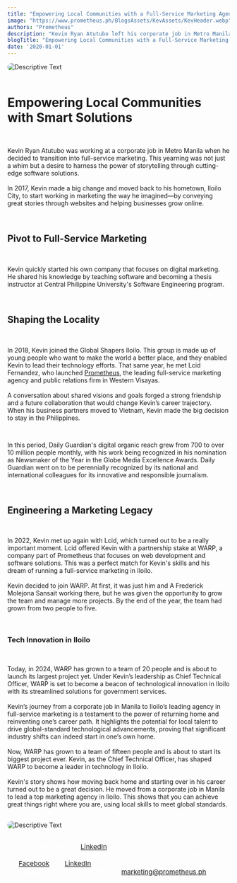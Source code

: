 ```yaml
---
title: "Empowering Local Communities with a Full-Service Marketing Agency"
image: "https://www.prometheus.ph/BlogsAssets/KevAssets/KevHeader.webp"
authors: "Prometheus"
description: "Kevin Ryan Atutubo left his corporate job in Metro Manila to reinvent his career at Western Visayas’ first full-service marketing agency in Iloilo"
blogTitle: "Empowering Local Communities with a Full-Service Marketing Agency"
date: '2020-01-01'
---
```


<div style="display: flex;
    flex-direction: column;
    gap: 1rem;
    "
    >
<img src="/BlogsAssets/KevAssets/KevHeader.webp" alt="Descriptive Text" style="border-radius: 15px;">

<h1 className="text-[#FFFFFF] font-bold text-[20px] sm:text-[35px] pt-5 pb-2  ">
Empowering Local Communities with Smart Solutions 
</h1>
<p className="text-[#FFFFFF] text-[15px] sm:text-[28px] pb-5  sm:pb-10">
Kevin Ryan Atutubo was working at a corporate job in Metro Manila when he decided to transition into full-service marketing. This yearning was not just a whim but a desire to harness the power of storytelling through cutting-edge software solutions.
<br/>
<br/>
In 2017, Kevin made a big change and moved back to his hometown, Iloilo City, to start working in marketing the way he imagined—by conveying great stories through websites and helping businesses grow online.

 </p>


<h2 className="text-[#FFFFFF] text-[18px] font-bold  sm:text-[30px] pt-10 pb-1  ">
Pivot to Full-Service Marketing
</h2>

<p className="text-[#FFFFFF] text-[15px] sm:text-[28px] pb-5  sm:pb-10 ">
Kevin quickly started his own company that focuses on digital marketing. He shared his knowledge by teaching software and becoming a thesis instructor at Central Philippine University's Software Engineering program.
</p>

<h2 className="text-[#FFFFFF] text-[18px] font-bold sm:text-[30px] pt-10 pb-2  "> Shaping the Locality</h2>

<p className="text-[#FFFFFF] text-[15px] sm:text-[28px] pb-5   ">
In 2018, Kevin joined the Global Shapers Iloilo. This group is made up of young people who want to make the world a better place, and they enabled Kevin to lead their technology efforts. That same year, he met Lcid Fernandez, who launched  <a href="https://www.prometheus.ph/" className="text-blue-500">Prometheus</a>, the leading full-service marketing agency and public relations firm in Western Visayas.
<br/> 
<br/>
A conversation about shared visions and goals forged a strong friendship and a future collaboration that would change Kevin’s career trajectory. When his business partners moved to Vietnam, Kevin made the big decision to stay in the Philippines.
</p>

<p className="text-[#FFFFFF] text-[15px] sm:text-[28px] pb-5 sm:pb-10  ">
  In this period, Daily Guardian's digital organic reach grew from 700 to over 10 million people monthly, with his work being recognized in his nomination as Newsmaker of the Year in the Globe Media Excellence Awards. Daily Guardian went on to be perennially recognized by its national and international colleagues for its innovative and responsible journalism.
</p>


<h2 className="text-[#FFFFFF] text-[18px] sm:text-[35px] font-bold pt-10 pb-1 ">Engineering a Marketing Legacy</h2>

<p className="text-[#FFFFFF] text-[15px] sm:text-[28px] pb-5  sm:pb-10  ">
In 2022, Kevin met up again with Lcid, which turned out to be a really important moment. Lcid offered Kevin with a partnership stake at WARP, a company part of Prometheus that focuses on web development and software solutions. This was a perfect match for Kevin's skills and his dream of running a full-service marketing in Iloilo.
<br/>
<br/>
Kevin decided to join WARP. At first, it was just him and A Frederick Molejona Sansait working there, but he was given the opportunity to grow the team and manage more projects. By the end of the year, the team had grown from two people to five.
</p>

<!-- <h3 className="text-[#FFFFFF] text-[14px] font-bold sm:text-[25px] pb-5 sm:pb-10 ">Tech Innovation in Iloilo</h3> -->
<h3 className="text-[#FFFFFF] text-[17px] font-bold sm:text-[28px] pt-10 pb-2  ">Tech Innovation in Iloilo</h3>

<p className="text-[#FFFFFF] text-[15px] sm:text-[28px] pb-5  sm:pb-10">
Today, in 2024, WARP has grown to a team of 20 people and is about to launch its largest project yet. Under Kevin’s leadership as Chief Technical Officer, WARP is set to become a beacon of technological innovation in Iloilo with its streamlined solutions for government services.
<br/>
<br/>
Kevin’s journey from a corporate job in Manila to Iloilo’s leading agency in full-service marketing is a testament to the power of returning home and reinventing one’s career path. It highlights the potential for local talent to drive global-standard technological advancements, proving that significant industry shifts can indeed start in one’s own home.
<br/>
<br/>
Now, WARP has grown to a team of fifteen people and is about to start its biggest project ever. Kevin, as the Chief Technical Officer, has shaped WARP to become a leader in technology in Iloilo.
<br/>
<br/>
Kevin's story shows how moving back home and starting over in his career turned out to be a great decision. He moved from a corporate job in Manila to lead a top marketing agency in Iloilo. This shows that you can achieve great things right where you are, using local skills to meet global standards.

</p>



<img src="/BlogsAssets/KevAssets/KevFooter.webp" alt="Descriptive Text" style="border-radius: 15px;">

<div style="color: white; font-size: 15px; display: flex; flex-direction: column;  gap: 3.5rem; ">
<ul className="text-[#FFFFFF]  sm:text-[15px] flex flex-col gap-5  ">
<li className="text-[#FFFFFF]   sm:text-[15px]  "> - Connect Kevin on <a href="https://www.linkedin.com/in/kebatu/" className="text-blue-500">LinkedIn</a>. </li>
<li className="text-[#FFFFFF]   sm:text-[15px]  "> - To learn more about Prometheus, follow its official pages on <a href="https://www.facebook.com/PrometheusPr" className="text-blue-500">Facebook</a> and <a href="https://www.linkedin.com/company/prometheusph/" className="text-blue-500">LinkedIn</a>. </li>
<li className="text-[#FFFFFF] sm:text-[15px]  "> - Reach Prometheus via email at <a href="mailto:marketing@prometheus.ph" className="text-blue-500">marketing@prometheus.ph</a>.</li>

</ul>
 
</div>
<!-- <meta name="author" content="Prometheus" />
<meta name="publish_date" property="og:publish_date" content="2024-05-09"> -->
</div>
<!-- <time datetime="2021-05-23">May 2021</time> -->

